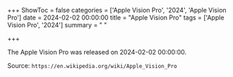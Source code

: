 +++
ShowToc = false
categories = ['Apple Vision Pro', '2024', 'Apple Vision Pro']
date = 2024-02-02 00:00:00
title = "Apple Vision Pro"
tags = ['Apple Vision Pro', '2024']
summary = " "

+++

The Apple Vision Pro was released on 2024-02-02 00:00:00.

Source: `https://en.wikipedia.org/wiki/Apple_Vision_Pro`
